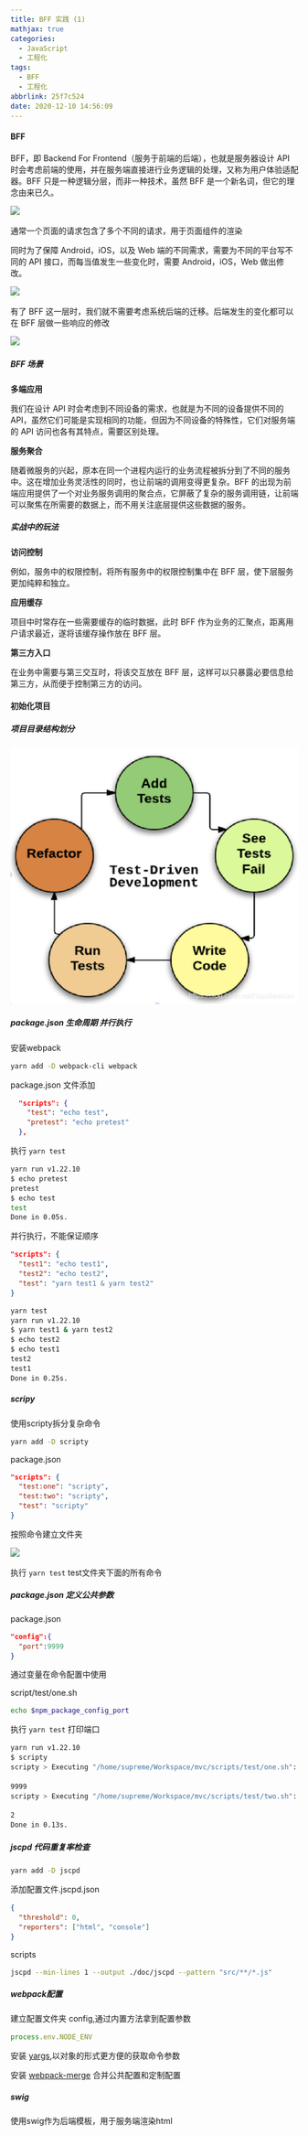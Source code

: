 ```yaml
---
title: BFF 实践 (1)
mathjax: true
categories:
  - JavaScript
  - 工程化
tags:
  - BFF
  - 工程化
abbrlink: 25f7c524
date: 2020-12-10 14:56:09
---
```



#### BFF

BFF，即 Backend For Frontend（服务于前端的后端），也就是服务器设计 API 时会考虑前端的使用，并在服务端直接进行业务逻辑的处理，又称为用户体验适配器。BFF 只是一种逻辑分层，而非一种技术，虽然 BFF 是一个新名词，但它的理念由来已久。

![](0001.webp)

通常一个页面的请求包含了多个不同的请求，用于页面组件的渲染

同时为了保障 Android，iOS，以及 Web 端的不同需求，需要为不同的平台写不同的 API 接口，而每当值发生一些变化时，需要 Android，iOS，Web 做出修改。

![](0002.webp)

有了 BFF 这一层时，我们就不需要考虑系统后端的迁移。后端发生的变化都可以在 BFF 层做一些响应的修改

![](0003.webp)


##### BFF 场景


**多端应用**

我们在设计 API 时会考虑到不同设备的需求，也就是为不同的设备提供不同的 API，虽然它们可能是实现相同的功能，但因为不同设备的特殊性，它们对服务端的 API 访问也各有其特点，需要区别处理。

**服务聚合**

随着微服务的兴起，原本在同一个进程内运行的业务流程被拆分到了不同的服务中。这在增加业务灵活性的同时，也让前端的调用变得更复杂。BFF 的出现为前端应用提供了一个对业务服务调用的聚合点，它屏蔽了复杂的服务调用链，让前端可以聚焦在所需要的数据上，而不用关注底层提供这些数据的服务。


##### 实战中的玩法

**访问控制**

例如，服务中的权限控制，将所有服务中的权限控制集中在 BFF 层，使下层服务更加纯粹和独立。

**应用缓存**

项目中时常存在一些需要缓存的临时数据，此时 BFF 作为业务的汇聚点，距离用户请求最近，遂将该缓存操作放在 BFF 层。

**第三方入口**

在业务中需要与第三交互时，将该交互放在 BFF 层，这样可以只暴露必要信息给第三方，从而便于控制第三方的访问。


#### 初始化项目

##### 项目目录结构划分

![](0001.png)

##### package.json 生命周期 并行执行

安装webpack

```bash
yarn add -D webpack-cli webpack
```

package.json 文件添加

```json
  "scripts": {
    "test": "echo test",
    "pretest": "echo pretest"
  },
```

执行 `yarn test`

```bash
yarn run v1.22.10
$ echo pretest
pretest
$ echo test
test
Done in 0.05s.
```

并行执行，不能保证顺序

```json
"scripts": {
  "test1": "echo test1",
  "test2": "echo test2",
  "test": "yarn test1 & yarn test2"
}
```

```bash
yarn test
yarn run v1.22.10
$ yarn test1 & yarn test2
$ echo test2
$ echo test1
test2
test1
Done in 0.25s.
```


##### scripy

使用scripty拆分复杂命令

```bash
yarn add -D scripty
```

package.json

```json
"scripts": {
  "test:one": "scripty",
  "test:two": "scripty",
  "test": "scripty"
}
```

按照命令建立文件夹

![](0002.png)

执行 `yarn test` test文件夹下面的所有命令

##### package.json 定义公共参数

package.json

```json
"config":{
  "port":9999
}
```

通过变量在命令配置中使用  

script/test/one.sh

```sh
echo $npm_package_config_port
```

执行 `yarn test` 打印端口

```bash
yarn run v1.22.10
$ scripty
scripty > Executing "/home/supreme/Workspace/mvc/scripts/test/one.sh":

9999
scripty > Executing "/home/supreme/Workspace/mvc/scripts/test/two.sh":

2
Done in 0.13s.
```

##### jscpd 代码重复率检查

```bash
yarn add -D jscpd
```

添加配置文件.jscpd.json

```json
{
  "threshold": 0,
  "reporters": ["html", "console"]
}
```

scripts

```bash
jscpd --min-lines 1 --output ./doc/jscpd --pattern "src/**/*.js"
```

##### webpack配置

建立配置文件夹 config,通过内置方法拿到配置参数

```javascript
process.env.NODE_ENV
```

安装 [yargs](https://github.com/yargs/yargs),以对象的形式更方便的获取命令参数

安装 [webpack-merge](https://github.com/survivejs/webpack-merge) 合并公共配置和定制配置

##### swig

使用swig作为后端模板，用于服务端渲染html